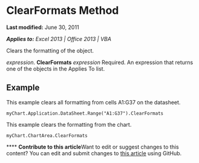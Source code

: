 
# ClearFormats Method

 **Last modified:** June 30, 2011

 _**Applies to:** Excel 2013 | Office 2013 | VBA_

Clears the formatting of the object.

 _expression_. **ClearFormats**
 _expression_ Required. An expression that returns one of the objects in the Applies To list.

## Example

This example clears all formatting from cells A1:G37 on the datasheet.


```
myChart.Application.DataSheet.Range("A1:G37").ClearFormats
```

This example clears the formatting from the chart.




```
myChart.ChartArea.ClearFormats
```


****   **Contribute to this article**Want to edit or suggest changes to this content? You can edit and submit changes to  [this article](https://github.com/jhershey00/VBA_Excel_Test/OpenXMLCon/articles/a238ae6f-a673-f49b-1bd5-414d93beb97e.md) using GitHub.

